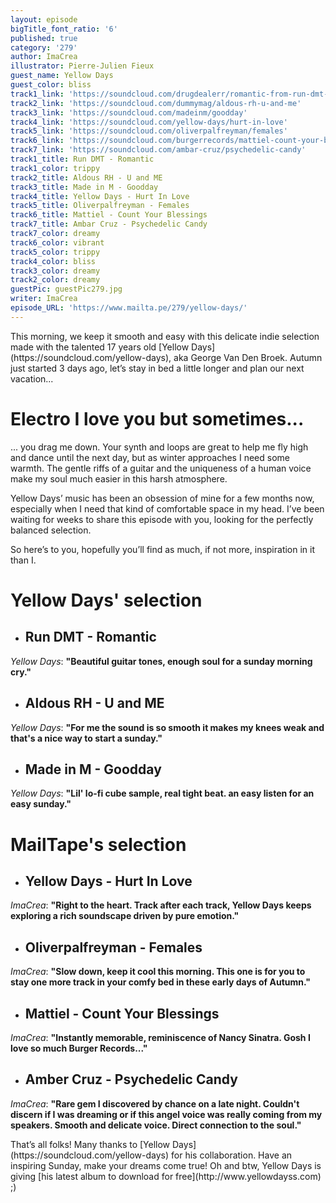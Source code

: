 ```yaml
---
layout: episode
bigTitle_font_ratio: '6'
published: true
category: '279'
author: ImaCrea
illustrator: Pierre-Julien Fieux
guest_name: Yellow Days
guest_color: bliss
track1_link: 'https://soundcloud.com/drugdealerr/romantic-from-run-dmt-dreams'
track2_link: 'https://soundcloud.com/dummymag/aldous-rh-u-and-me'
track3_link: 'https://soundcloud.com/madeinm/goodday'
track4_link: 'https://soundcloud.com/yellow-days/hurt-in-love'
track5_link: 'https://soundcloud.com/oliverpalfreyman/females'
track6_link: 'https://soundcloud.com/burgerrecords/mattiel-count-your-blessings-1'
track7_link: 'https://soundcloud.com/ambar-cruz/psychedelic-candy'
track1_title: Run DMT - Romantic
track1_color: trippy
track2_title: Aldous RH - U and ME
track3_title: Made in M - Goodday
track4_title: Yellow Days - Hurt In Love
track5_title: Oliverpalfreyman - Females
track6_title: Mattiel - Count Your Blessings
track7_title: Ambar Cruz - Psychedelic Candy
track7_color: dreamy
track6_color: vibrant
track5_color: trippy
track4_color: bliss
track3_color: dreamy
track2_color: dreamy
guestPic: guestPic279.jpg
writer: ImaCrea
episode_URL: 'https://www.mailta.pe/279/yellow-days/'
---
```

<p id="introduction">This morning, we keep it smooth and easy with this delicate indie selection made with the talented 17 years old [Yellow Days](https://soundcloud.com/yellow-days), aka George Van Den Broek. Autumn just started 3 days ago, let’s stay in bed a little longer and plan our next vacation... </p>

# Electro I love you but sometimes...
... you drag me down. Your synth and loops are great to help me fly high and dance until the next day, but as winter approaches I need some warmth. The gentle riffs of a guitar and the uniqueness of a human voice make my soul much easier in this harsh atmosphere.

Yellow Days’ music has been an obsession of mine for a few months now, especially when I need that kind of comfortable space in my head. I’ve been waiting for weeks to share this episode with you, looking for the perfectly balanced selection.

So here’s to you, hopefully you’ll find as much, if not more, inspiration in it than I.

# **Yellow Days' selection**

+ ## Run DMT - Romantic
_Yellow Days_: **"**Beautiful guitar tones, enough soul for a sunday morning cry.**"**

+ ## Aldous RH - U and ME
_Yellow Days_: **"**For me the sound is so smooth it makes my knees weak and that's a nice way to start a sunday.**"**

+ ## Made in M - Goodday
_Yellow Days_: **"**Lil' lo-fi cube sample, real tight beat. an easy listen for an easy sunday.**"**


# MailTape's selection

+ ## Yellow Days - Hurt In Love
_ImaCrea_: **"**Right to the heart. Track after each track, Yellow Days keeps exploring a rich soundscape driven by pure emotion.**"**  

+ ## Oliverpalfreyman - Females
_ImaCrea_: **"**Slow down, keep it cool this morning. This one is for you to stay one more track in your comfy bed in these early days of Autumn.**"**

+ ## Mattiel - Count Your Blessings
_ImaCrea_: **"**Instantly memorable, reminiscence of Nancy Sinatra. Gosh I love so much Burger Records...**"**

+ ## Amber Cruz - Psychedelic Candy
_ImaCrea_: **"**Rare gem I discovered by chance on a late night. Couldn't discern if I was dreaming or if this angel voice was really coming from my speakers. Smooth and delicate voice. Direct connection to the soul.**"**


<p id="outroduction">That’s all folks! Many thanks to [Yellow Days](https://soundcloud.com/yellow-days) for his collaboration. Have an inspiring Sunday, make your dreams come true! Oh and btw, Yellow Days is giving [his latest album to download for free](http://www.yellowdayss.com) ;)</p>
